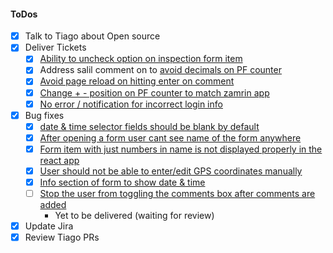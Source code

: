 #### ToDos
- [x] Talk to Tiago about Open source
- [x] Deliver Tickets
  - [x] [Ability to uncheck option on inspection form item](https://www.pivotaltracker.com/story/show/162719728)
  - [x] Address salil comment on to [avoid decimals on PF counter](https://www.pivotaltracker.com/story/show/162715026)
  - [x] [Avoid page reload on hitting enter on comment](https://www.pivotaltracker.com/story/show/162719882)
  - [x] [Change + - position on PF counter to match zamrin app](https://www.pivotaltracker.com/story/show/162724415)
  - [x] [No error / notification for incorrect login info](https://www.pivotaltracker.com/story/show/162719794)
- [x] Bug fixes
  - [x] [date & time selector fields should be blank by default](https://www.pivotaltracker.com/story/show/162730608)
  - [x] [After opening a form user cant see name of the form anywhere](https://www.pivotaltracker.com/story/show/162719549)
  - [x] [Form item with just numbers in name is not displayed properly in the react app](https://www.pivotaltracker.com/story/show/162770537)
  - [x] [User should not be able to enter/edit GPS coordinates manually](https://www.pivotaltracker.com/story/show/162719671)
  - [x] [Info section of form to show date & time](https://www.pivotaltracker.com/story/show/162769215)
  - [ ] [Stop the user from toggling the comments box after comments are added](https://www.pivotaltracker.com/story/show/162719826)
    - Yet to be delivered (waiting for review)
- [x] Update Jira
- [x] Review Tiago PRs